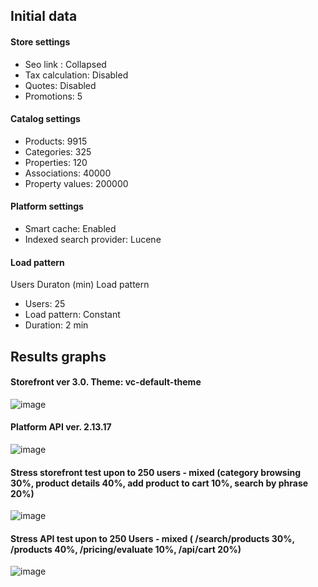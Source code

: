 ## Initial data
#### Store settings					
- Seo link : 	Collapsed
- Tax calculation: Disabled 
- Quotes: Disabled 
- Promotions: 5 	
#### Catalog settings					
- Products: 9915	
- Categories: 325	
- Properties: 120	
- Associations: 40000	
- Property values: 200000	
#### Platform settings					
- Smart cache: Enabled
- Indexed search provider: Lucene		
#### Load pattern					
Users	Duraton (min)	Load pattern			
- Users: 25	
- Load pattern: Constant
- Duration: 2 min

## Results graphs
#### Storefront  ver 3.0. Theme: vc-default-theme
![image](https://user-images.githubusercontent.com/7566324/32313109-c38e3fd0-bfa9-11e7-8c3e-885a9539c7b3.png)

#### Platform API ver. 2.13.17
![image](https://user-images.githubusercontent.com/7566324/32313123-df2db3a6-bfa9-11e7-927c-36891040678b.png)

#### Stress storefront test upon to 250 users - mixed (category browsing 30%, product details 40%, add product to cart 10%, search by phrase 20%)
![image](https://user-images.githubusercontent.com/7566324/32313148-058f802e-bfaa-11e7-81d1-0b83451feb29.png)

#### Stress API test upon to 250 Users - mixed ( /search/products 30%, /products 40%, /pricing/evaluate  10%, /api/cart 20%)
![image](https://user-images.githubusercontent.com/7566324/32313173-272ae746-bfaa-11e7-8c2e-25c8635bf403.png)

